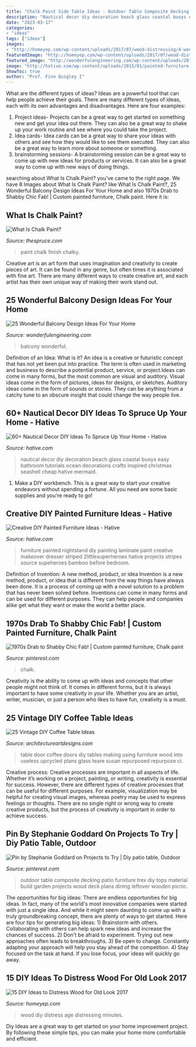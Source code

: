 ```yaml
---
title: "Chalk Paint Side Table Ideas - Outdoor Table Composite Decking Patio Furniture Trex Diy Tops Material Build Garden Projects Wood Deck Plans Dining Leftover Wooden Picnic"
description: "Nautical decor diy decoration beach glass coastal buoys easy bathroom tutorials ocean decorations crafts inspired christmas seashell cheap hative mermaid"
date: "2023-03-17"
categories:
- "ideas"
tags: ["ideas"]
images:
- "http://homeyep.com/wp-content/uploads/2017/07/wood-distressing/4-wood-distressing-diy-ideas-tutorials.jpg"
featuredImage: "http://homeyep.com/wp-content/uploads/2017/07/wood-distressing/4-wood-distressing-diy-ideas-tutorials.jpg"
featured_image: "http://wonderfulengineering.com/wp-content/uploads/2014/08/25-balcony-design-ideas-11.jpg"
image: "http://hative.com/wp-content/uploads/2015/01/painted-furniture-ideas/15-painted-furniture-ideas.jpg"
ShowToc: true
author: "Prof. Finn Quigley I"
---
```



What are the different types of ideas?
Ideas are a powerful tool that can help people achieve their goals. There are many different types of ideas, each with its own advantages and disadvantages. Here are four examples: 
1. Project ideas- Projects can be a great way to get started on something new and get your idea out there. They can also be a great way to shake up your work routine and see where you could take the project. 
2. Idea cards- Idea cards can be a great way to share your ideas with others and see how they would like to see them executed. They can also be a great way to learn more about someone or something. 
3. brainstorming sessions- A brainstorming session can be a great way to come up with new ideas for products or services. It can also be a great way to come up with new ways of doing things.

	

		
searching about What Is Chalk Paint? you've came to the right page. We have 8 Images about What Is Chalk Paint? like What Is Chalk Paint?, 25 Wonderful Balcony Design Ideas For Your Home and also 1970s Drab to Shabby Chic Fab! | Custom painted furniture, Chalk paint. Here it is:
		
    
## What Is Chalk Paint?

<img loading=lazy src="https://www.thespruce.com/thmb/_0peoMwyA3eZT-4D8JPXd_WpAg0=/5726x3795/filters:fill(auto,1)/BHPaints-15-0c288733ed774f7885e3d7ab74be9e4a.jpg" onerror="this.onerror=null;this.src='https://tse4.mm.bing.net/th?id=OIP.CSWkccHGmAX5I1sBHmQn_QHaE6&amp;pid=15.1';" alt="What Is Chalk Paint?">

_Source: thespruce.com_

>paint chalk finish chalky. 

	

Creative art is an art form that uses imagination and creativity to create pieces of art. It can be found in any genre, but often times it is associated with fine art. There are many different ways to create creative art, and each artist has their own unique way of making their work stand out.

    
## 25 Wonderful Balcony Design Ideas For Your Home

<img loading=lazy src="http://wonderfulengineering.com/wp-content/uploads/2014/08/25-balcony-design-ideas-11.jpg" onerror="this.onerror=null;this.src='https://tse3.mm.bing.net/th?id=OIP.kUxn5QakWwbFOfqmkPDV1AHaE8&amp;pid=15.1';" alt="25 Wonderful Balcony Design Ideas For Your Home">

_Source: wonderfulengineering.com_

>balcony wonderful. 

	

Definition of an Idea: What is it?
An idea is a creative or futuristic concept that has not yet been put into practice. The term is often used in marketing and business to describe a potential product, service, or project.Ideas can come in many forms, but the most common are visual and auditory. Visual ideas come in the form of pictures, ideas for designs, or sketches. Auditory ideas come in the form of sounds or stories. They can be anything from a catchy tune to an obscure insight that could change the way people live.

    
## 60+ Nautical Decor DIY Ideas To Spruce Up Your Home - Hative

<img loading=lazy src="https://hative.com/wp-content/uploads/2017/08/nautical-decoration/17-nautical-decoration-diy-ideas.jpg" onerror="this.onerror=null;this.src='https://tse3.mm.bing.net/th?id=OIP.54WgwkD2fRmZvpxjoggNvwHaSn&amp;pid=15.1';" alt="60+ Nautical Decor DIY Ideas To Spruce Up Your Home - Hative">

_Source: hative.com_

>nautical decor diy decoration beach glass coastal buoys easy bathroom tutorials ocean decorations crafts inspired christmas seashell cheap hative mermaid. 

	

1. Make a DIY workbench. This is a great way to start your creative endeavors without spending a fortune. All you need are some basic supplies and you're ready to go!

    
## Creative DIY Painted Furniture Ideas - Hative

<img loading=lazy src="http://hative.com/wp-content/uploads/2015/01/painted-furniture-ideas/15-painted-furniture-ideas.jpg" onerror="this.onerror=null;this.src='https://tse2.mm.bing.net/th?id=OIP.aXCbdfpYZzLKJtuMIzokYQHaOv&amp;pid=15.1';" alt="Creative DIY Painted Furniture Ideas - Hative">

_Source: hative.com_

>furniture painted nightstand diy painting laminate paint creative makeover dresser striped 2littlesuperheroes hative projects stripes source supeheroes bamboo before bedroom. 

	

Definition of Invention: A new method, product, or idea
Invention is a new method, product, or idea that is different from the way things have always been done. It is a process of coming up with a novel solution to a problem that has never been solved before. Inventions can come in many forms and can be used for different purposes. They can help people and companies alike get what they want or make the world a better place.

    
## 1970s Drab To Shabby Chic Fab! | Custom Painted Furniture, Chalk Paint

<img loading=lazy src="https://i.pinimg.com/736x/d7/6d/6f/d76d6ffd228deb572cdec01b36abe43d.jpg" onerror="this.onerror=null;this.src='https://tse2.mm.bing.net/th?id=OIP.nKlGSY-pagn9oDEbCN5JYgHaMG&amp;pid=15.1';" alt="1970s Drab to Shabby Chic Fab! | Custom painted furniture, Chalk paint">

_Source: pinterest.com_

>chalk. 

	

Creativity is the ability to come up with ideas and concepts that other people might not think of. It comes in different forms, but it is always important to have some creativity in your life. Whether you are an artist, writer, musician, or just a person who likes to have fun, creativity is a must.

    
## 25 Vintage DIY Coffee Table Ideas

<img loading=lazy src="https://www.architectureartdesigns.com/wp-content/uploads/2014/01/2241.jpg" onerror="this.onerror=null;this.src='https://tse2.mm.bing.net/th?id=OIP.Tnwfo1PMh76llenZGcE-wgHaJ3&amp;pid=15.1';" alt="25 Vintage DIY Coffee Table Ideas">

_Source: architectureartdesigns.com_

>table door coffee doors diy tables making using furniture wood into useless upcycled plans glass teare susan repurposed repurpose ci. 

	

Creative process:
Creative processes are important in all aspects of life. Whether it’s working on a project, painting, or writing, creativity is essential for success. However, there are different types of creative processes that can be useful for different purposes. For example, visualization may be helpful for creating visual images, whereas poetry may be used to express feelings or thoughts. There are no single right or wrong way to create creative products, but the process of creativity is important in order to achieve success.

    
## Pin By Stephanie Goddard On Projects To Try | Diy Patio Table, Outdoor

<img loading=lazy src="https://i.pinimg.com/736x/f9/20/75/f92075725a0e2f8b1d27ca4d5982a607--decking-ideas-patio-ideas.jpg" onerror="this.onerror=null;this.src='https://tse3.mm.bing.net/th?id=OIP.pYvTMZbxoh0TR5jcodwEowHaJ4&amp;pid=15.1';" alt="Pin by Stephanie Goddard on Projects to Try | Diy patio table, Outdoor">

_Source: pinterest.com_

>outdoor table composite decking patio furniture trex diy tops material build garden projects wood deck plans dining leftover wooden picnic. 

	

The opportunities for big ideas:
There are endless opportunities for big ideas. In fact, many of the world's most innovative companies were started with just a single idea. And while it might seem daunting to come up with a truly groundbreaking concept, there are plenty of ways to get started. Here are four tips for generating big ideas: 1) Brainstorm with others. Collaborating with others can help spark new ideas and increase the chances of success. 2) Don't be afraid to experiment. Trying out new approaches often leads to breakthroughs. 3) Be open to change. Constantly adapting your approach will help you stay ahead of the competition. 4) Stay focused on the task at hand. If you lose focus, your ideas will quickly go away.

    
## 15 DIY Ideas To Distress Wood For Old Look 2017

<img loading=lazy src="http://homeyep.com/wp-content/uploads/2017/07/wood-distressing/4-wood-distressing-diy-ideas-tutorials.jpg" onerror="this.onerror=null;this.src='https://tse3.mm.bing.net/th?id=OIP.QAxbOitPbJaVwvhpRAidpwHaLE&amp;pid=15.1';" alt="15 DIY Ideas to Distress Wood for Old Look 2017">

_Source: homeyep.com_

>wood diy distress age distressing minutes. 

	

Diy Ideas are a great way to get started on your home improvement project. By following these simple tips, you can make your home more comfortable and efficient.

